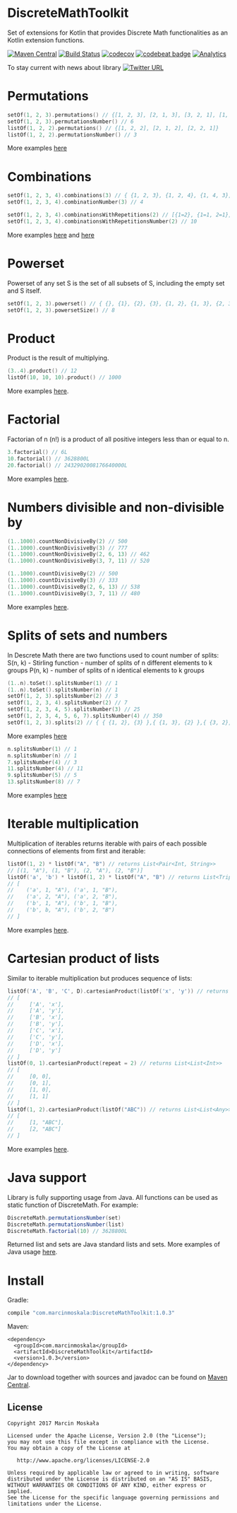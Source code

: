 # DiscreteMathToolkit
Set of extensions for Kotlin that provides Discrete Math functionalities as an Kotlin extension functions.

[![Maven Central](https://maven-badges.herokuapp.com/maven-central/com.marcinmoskala/DiscreteMathToolkit/badge.svg)](https://maven-badges.herokuapp.com/maven-central/com.marcinmoskala/DiscreteMathToolkit)
[![Build Status](https://travis-ci.org/MarcinMoskala/KotlinDiscreteMathToolkit.svg?branch=master)](https://travis-ci.org/MarcinMoskala/KotlinDiscreteMathToolkit)
[![codecov](https://codecov.io/gh/MarcinMoskala/KotlinDiscreteMathToolkit/branch/master/graph/badge.svg)](https://codecov.io/gh/MarcinMoskala/KotlinDiscreteMathToolkit)
[![codebeat badge](https://codebeat.co/badges/70bb9b0e-a47e-477a-933d-adc7220ae926)](https://codebeat.co/projects/github-com-marcinmoskala-kotlindiscretemathtoolkit-master)
[![Analytics](https://ga-beacon.appspot.com/UA-92159206-7/main-page?pixel)](https://github.com/MarcinMoskala/KotlinDiscreteMathToolkit)

To stay current with news about library [![Twitter URL](https://img.shields.io/twitter/url/https/twitter.com/fold_left.svg?style=social&label=Follow%20%40marcinmoskala)](https://twitter.com/marcinmoskala?ref_src=twsrc%5Etfw)

# Permutations

```kotlin
setOf(1, 2, 3).permutations() // {[1, 2, 3], [2, 1, 3], [3, 2, 1], [1, 3, 2], [2, 3, 1], [3, 1, 2]}
setOf(1, 2, 3).permutationsNumber() // 6
listOf(1, 2, 2).permutations() // {[1, 2, 2], [2, 1, 2], [2, 2, 1]}
listOf(1, 2, 2).permutationsNumber() // 3
```

More examples [here](https://github.com/MarcinMoskala/KotlinDiscreteMathToolkit/blob/master/src/test/java/com/marcinmoskala/math/tests/PermutationTest.kt)

# Combinations

```kotlin
setOf(1, 2, 3, 4).combinations(3) // { {1, 2, 3}, {1, 2, 4}, {1, 4, 3}, {4, 2, 3} }
setOf(1, 2, 3, 4).combinationNumber(3) // 4

setOf(1, 2, 3, 4).combinationsWithRepetitions(2) // [{1=2}, {1=1, 2=1}, {1=1, 3=1}, {1=1, 4=1}, {2=2}, {2=1, 3=1}, {2=1, 4=1}, {3=2}, {3=1, 4=1}, {4=2}]
setOf(1, 2, 3, 4).combinationsWithRepetitionsNumber(2) // 10
```

More examples [here](https://github.com/MarcinMoskala/KotlinDiscreteMathToolkit/blob/master/src/test/java/com/marcinmoskala/math/tests/CombinationTest.kt) and [here](https://github.com/MarcinMoskala/KotlinDiscreteMathToolkit/blob/master/src/test/java/com/marcinmoskala/math/tests/CombinationWithRepetitionTest.kt)

# Powerset
Powerset of any set S is the set of all subsets of S, including the empty set and S itself.

```kotlin
setOf(1, 2, 3).powerset() // { {}, {1}, {2}, {3}, {1, 2}, {1, 3}, {2, 3}, {1, 2, 3} }
setOf(1, 2, 3).powersetSize() // 8
```
# Product
Product is the result of multiplying.

```kotlin
(3..4).product() // 12
listOf(10, 10, 10).product() // 1000
```

More examples [here](https://github.com/MarcinMoskala/KotlinDiscreteMathToolkit/blob/master/src/test/java/com/marcinmoskala/math/tests/ProductTest.kt).

# Factorial
Factorian of n (n!) is a product of all positive integers less than or equal to n.

```kotlin
3.factorial() // 6L
10.factorial() // 3628800L
20.factorial() // 2432902008176640000L
```
More examples [here](https://github.com/MarcinMoskala/KotlinDiscreteMathToolkit/blob/master/src/test/java/com/marcinmoskala/math/tests/FactorialTest.kt).

# Numbers divisible and non-divisible by

```kotlin
(1..1000).countNonDivisiveBy(2) // 500
(1..1000).countNonDivisiveBy(3) // 777
(1..1000).countNonDivisiveBy(2, 6, 13) // 462
(1..1000).countNonDivisiveBy(3, 7, 11) // 520

(1..1000).countDivisiveBy(2) // 500
(1..1000).countDivisiveBy(3) // 333
(1..1000).countDivisiveBy(2, 6, 13) // 538
(1..1000).countDivisiveBy(3, 7, 11) // 480
```
More examples [here](https://github.com/MarcinMoskala/KotlinDiscreteMathToolkit/blob/master/src/test/java/com/marcinmoskala/math/tests/NumbersDivisibleTest.kt).

# Splits of sets and numbers
In Descrete Math there are two functions used to count number of splits:
S(n, k) - Stirling function - number of splits of n different elements to k groups
P(n, k) - number of splits of n identical elements to k groups

```kotlin
(1..n).toSet().splitsNumber(1) // 1
(1..n).toSet().splitsNumber(n) // 1
setOf(1, 2, 3).splitsNumber(2) // 3
setOf(1, 2, 3, 4).splitsNumber(2) // 7
setOf(1, 2, 3, 4, 5).splitsNumber(3) // 25
setOf(1, 2, 3, 4, 5, 6, 7).splitsNumber(4) // 350
setOf(1, 2, 3).splits(2) // { { {1, 2}, {3} },{ {1, 3}, {2} },{ {3, 2}, {1} } }
```

More examples [here](https://github.com/MarcinMoskala/KotlinDiscreteMathToolkit/blob/master/src/test/java/com/marcinmoskala/math/tests/SetSplitTest.kt)

```kotlin
n.splitsNumber(1) // 1
n.splitsNumber(n) // 1
7.splitsNumber(4) // 3
11.splitsNumber(4) // 11
9.splitsNumber(5) // 5
13.splitsNumber(8) // 7
```

More examples [here](https://github.com/MarcinMoskala/KotlinDiscreteMathToolkit/blob/master/src/test/java/com/marcinmoskala/math/tests/NumberSplitTest.kt)

# Iterable multiplication

Multiplication of iterables returns iterable with pairs of each possible connections of elements from first and iterable:

```kotlin
listOf(1, 2) * listOf("A", "B") // returns List<Pair<Int, String>>
// [(1, "A"), (1, "B"), (2, "A"), (2, "B")]
listOf('a', 'b') * listOf(1, 2) * listOf("A", "B") // returns List<Triple<Char, Int, String>>
// [
//    ('a', 1, "A"), ('a', 1, "B"),
//    ('a', 2, "A"), ('a', 2, "B"),
//    ('b', 1, "A"), ('b', 1, "B"),
//    ('b', b, "A"), ('b', 2, "B")
// ]
```

More examples [here](https://github.com/MarcinMoskala/KotlinDiscreteMathToolkit/blob/master/src/test/java/com/marcinmoskala/math/tests/IterableMultipliationTest.kt).

# Cartesian product of lists

Similar to iterable multiplication but produces sequence of lists:

```kotlin
listOf('A', 'B', 'C', D).cartesianProduct(listOf('x', 'y')) // returns List<List<Char>>
// [
//     ['A', 'x'],
//     ['A', 'y'],
//     ['B', 'x'],
//     ['B', 'y'],
//     ['C', 'x'],
//     ['C', 'y'],
//     ['D', 'x'],
//     ['D', 'y']
// ]
listOf(0, 1).cartesianProduct(repeat = 2) // returns List<List<Int>>
// [
//     [0, 0],
//     [0, 1],
//     [1, 0],
//     [1, 1]
// ]
listOf(1, 2).cartesianProduct(listOf("ABC")) // returns List<List<Any>>
// [
//     [1, "ABC"],
//     [2, "ABC"]
// ]
```

More examples [here](https://github.com/MarcinMoskala/KotlinDiscreteMathToolkit/blob/master/src/test/java/com/marcinmoskala/math/tests/CartesianProductTest.kt).

# Java support

Library is fully supporting usage from Java. All functions can be used as static function of DiscreteMath. For example:

```java
DiscreteMath.permutationsNumber(set)
DiscreteMath.permutationsNumber(list)
DiscreteMath.factorial(10) // 3628800L
```

Returned list and sets are Java standard lists and sets. More examples of Java usage [here](https://github.com/MarcinMoskala/KotlinDiscreteMathToolkit/blob/master/src/test/java/com/marcinmoskala/math/tests/JavaTest.java).

# Install

Gradle:
```groovy
compile "com.marcinmoskala:DiscreteMathToolkit:1.0.3"
```

Maven:
```
<dependency>
  <groupId>com.marcinmoskala</groupId>
  <artifactId>DiscreteMathToolkit</artifactId>
  <version>1.0.3</version>
</dependency>
```

Jar to download together with sources and javadoc can be found on [Maven Central](http://search.maven.org/#search%7Cga%7C1%7Cmarcinmoskala).

License
-------

    Copyright 2017 Marcin Moskała

    Licensed under the Apache License, Version 2.0 (the "License");
    you may not use this file except in compliance with the License.
    You may obtain a copy of the License at

       http://www.apache.org/licenses/LICENSE-2.0

    Unless required by applicable law or agreed to in writing, software
    distributed under the License is distributed on an "AS IS" BASIS,
    WITHOUT WARRANTIES OR CONDITIONS OF ANY KIND, either express or implied.
    See the License for the specific language governing permissions and
    limitations under the License.
